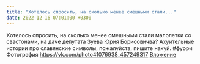 ```yaml
---
title: "Хотелось спросить, на сколько менее смешными стали..."
date: 2022-12-16 07:01:00 +0300
---
```


Хотелось спросить, на сколько менее смешными стали малолетки со свастонами, на даче депутата Зуева Юрия Борисовичва?
Ахуительные истории про славянские символы, пожалуйста, пишите нахуй.
#фурри
Фотография
<a class="vk-attach" href="https://vk.com/photo41076938_457249317">https://vk.com/photo41076938_457249317</a>
<a class="vk-attach" href="https://vk.com/photo41076938_457249317">Вложение</a>
